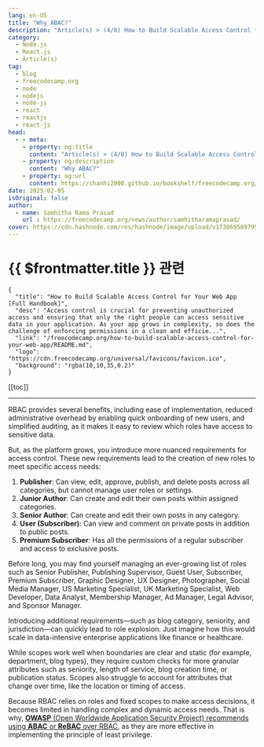 ```yaml
---
lang: en-US
title: "Why ABAC?"
description: "Article(s) > (4/8) How to Build Scalable Access Control for Your Web App [Full Handbook]" 
category:
  - Node.js
  - React.js
  - Article(s)
tag:
  - blog
  - freecodecamp.org
  - node
  - nodejs
  - node-js
  - react
  - reactjs
  - react-js
head:
  - - meta:
    - property: og:title
      content: "Article(s) > (4/8) How to Build Scalable Access Control for Your Web App [Full Handbook]"
    - property: og:description
      content: "Why ABAC?"
    - property: og:url
      content: https://chanhi2000.github.io/bookshelf/freecodecamp.org/how-to-build-scalable-access-control-for-your-web-app/why-abac.html
date: 2025-02-05
isOriginal: false
author:
  - name: Samhitha Rama Prasad
    url : https://freecodecamp.org/news/author/samhitharamaprasad/
cover: https://cdn.hashnode.com/res/hashnode/image/upload/v1738695897990/7a5962ce-9c4a-4e7c-bdeb-520dccc5d240.png
---
```


# {{ $frontmatter.title }} 관련

```component VPCard
{
  "title": "How to Build Scalable Access Control for Your Web App [Full Handbook]",
  "desc": "Access control is crucial for preventing unauthorized access and ensuring that only the right people can access sensitive data in your application. As your app grows in complexity, so does the challenge of enforcing permissions in a clean and efficie...",
  "link": "/freecodecamp.org/how-to-build-scalable-access-control-for-your-web-app/README.md",
  "logo": "https://cdn.freecodecamp.org/universal/favicons/favicon.ico",
  "background": "rgba(10,10,35,0.2)"
}
```

[[toc]]

---

<SiteInfo
  name="How to Build Scalable Access Control for Your Web App [Full Handbook]"
  desc="Access control is crucial for preventing unauthorized access and ensuring that only the right people can access sensitive data in your application. As your app grows in complexity, so does the challenge of enforcing permissions in a clean and efficie..."
  url="https://freecodecamp.org/news/how-to-build-scalable-access-control-for-your-web-app#heading-why-abac"
  logo="https://cdn.freecodecamp.org/universal/favicons/favicon.ico"
  preview="https://cdn.hashnode.com/res/hashnode/image/upload/v1738695897990/7a5962ce-9c4a-4e7c-bdeb-520dccc5d240.png"/>

RBAC provides several benefits, including ease of implementation, reduced administrative overhead by enabling quick onboarding of new users, and simplified auditing, as it makes it easy to review which roles have access to sensitive data.

But, as the platform grows, you introduce more nuanced requirements for access control. These new requirements lead to the creation of new roles to meet specific access needs:

1. **Publisher**: Can view, edit, approve, publish, and delete posts across all categories, but cannot manage user roles or settings.
2. **Junior Author**: Can create and edit their own posts within assigned categories.
3. **Senior Author**: Can create and edit their own posts in any category.
4. **User (Subscriber)**: Can view and comment on private posts in addition to public posts.
5. **Premium Subscriber**: Has all the permissions of a regular subscriber and access to exclusive posts.

Before long, you may find yourself managing an ever-growing list of roles such as Senior Publisher, Publishing Supervisor, Guest User, Subscriber, Premium Subscriber, Graphic Designer, UX Designer, Photographer, Social Media Manager, US Marketing Specialist, UK Marketing Specialist, Web Developer, Data Analyst, Membership Manager, Ad Manager, Legal Advisor, and Sponsor Manager.

Introducing additional requirements—such as blog category, seniority, and jurisdiction—can quickly lead to role explosion. Just imagine how this would scale in data-intensive enterprise applications like finance or healthcare.

While scopes work well when boundaries are clear and static (for example, department, blog types), they require custom checks for more granular attributes such as seniority, length of service, blog creation time, or publication status. Scopes also struggle to account for attributes that change over time, like the location or timing of access.

Because RBAC relies on roles and fixed scopes to make access decisions, it becomes limited in handling complex and dynamic access needs. That is why, [<FontIcon icon="fa-brands fa-wikipedia-w"/>**OWASP** (Open Worldwide Application Security Project) recommends using **ABAC** or **ReBAC** over RBAC](https://en.wikipedia.org/wiki/OWASP), as they are more effective in implementing the principle of least privilege.
